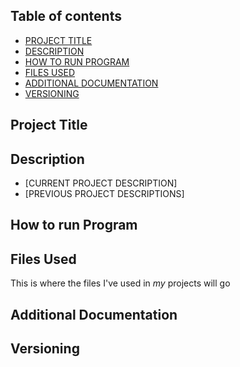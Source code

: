 ## **Table of contents**

- [PROJECT TITLE](#Project-Title)
- [DESCRIPTION](#Description)
- [HOW TO RUN PROGRAM](#How-to-run-program)
- [FILES USED](#Files-used)
- [ADDITIONAL DOCUMENTATION](#Additional-documentation)
- [VERSIONING](#Versioning)

## **Project Title**

## **Description**
- [CURRENT PROJECT DESCRIPTION]
- [PREVIOUS PROJECT DESCRIPTIONS]
## **How to run Program**

## **Files Used**
This is where the files I've used in _my_ projects will go
## **Additional Documentation**

## **Versioning**
